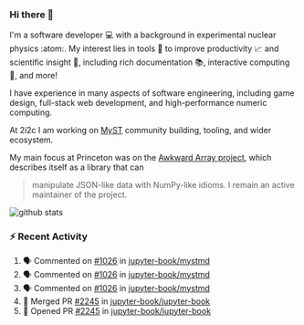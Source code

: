 ### Hi there 👋 

I'm a software developer 💻 with a background in experimental nuclear physics :atom:. My interest lies in tools :wrench: to improve productivity :chart_with_upwards_trend: and scientific insight :telescope:, including rich documentation 📚, interactive computing 🧮, and more! 

I have experience in many aspects of software engineering, including game design, full-stack web development, and high-performance numeric computing. 

At 2i2c I am working on [MyST](https://github.com/jupyter-book/mystmd) community building, tooling, and wider ecosystem. 

My main focus at Princeton was on the [Awkward Array project](awkward-array.org/), which describes itself as a library that can 
> manipulate JSON-like data with NumPy-like idioms. I remain an active maintainer of the project. 

![github stats](https://github-readme-stats.vercel.app/api?username=agoose77&show_icons=true&hide_rank=true&hide_title=true&bg_color=30,e76445,904e95&text_color=efe3ec&icon_color=efe3ec)
<!--
**agoose77/agoose77** is a ✨ _special_ ✨ repository because its `README.md` (this file) appears on your GitHub profile.

Here are some ideas to get you started:

- 🔭 I’m currently working on ...
- 🌱 I’m currently learning ...
- 👯 I’m looking to collaborate on ...
- 🤔 I’m looking for help with ...
- 💬 Ask me about ...
- 📫 How to reach me: ...
- 😄 Pronouns: ...
- ⚡ Fun fact: ...
-->

### :zap: Recent Activity

<!--START_SECTION:activity-->
1. 🗣 Commented on [#1026](https://github.com/jupyter-book/mystmd/issues/1026#issuecomment-2453093199) in [jupyter-book/mystmd](https://github.com/jupyter-book/mystmd)
2. 🗣 Commented on [#1026](https://github.com/jupyter-book/mystmd/issues/1026#issuecomment-2453041701) in [jupyter-book/mystmd](https://github.com/jupyter-book/mystmd)
3. 🗣 Commented on [#1026](https://github.com/jupyter-book/mystmd/issues/1026#issuecomment-2452954491) in [jupyter-book/mystmd](https://github.com/jupyter-book/mystmd)
4. 🎉 Merged PR [#2245](https://github.com/jupyter-book/jupyter-book/pull/2245) in [jupyter-book/jupyter-book](https://github.com/jupyter-book/jupyter-book)
5. 💪 Opened PR [#2245](https://github.com/jupyter-book/jupyter-book/pull/2245) in [jupyter-book/jupyter-book](https://github.com/jupyter-book/jupyter-book)
<!--END_SECTION:activity-->
